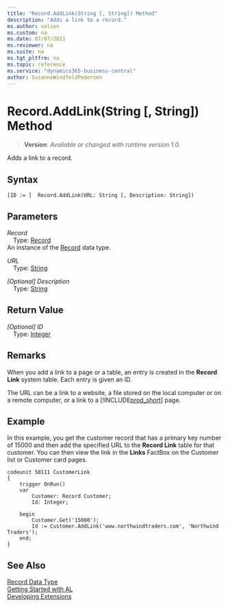 ```yaml
---
title: "Record.AddLink(String [, String]) Method"
description: "Adds a link to a record."
ms.author: solsen
ms.custom: na
ms.date: 07/07/2021
ms.reviewer: na
ms.suite: na
ms.tgt_pltfrm: na
ms.topic: reference
ms.service: "dynamics365-business-central"
author: SusanneWindfeldPedersen
---
```

[//]: # (START>DO_NOT_EDIT)
[//]: # (IMPORTANT:Do not edit any of the content between here and the END>DO_NOT_EDIT.)
[//]: # (Any modifications should be made in the .xml files in the ModernDev repo.)
# Record.AddLink(String [, String]) Method
> **Version**: _Available or changed with runtime version 1.0._

Adds a link to a record.


## Syntax
```AL
[ID := ]  Record.AddLink(URL: String [, Description: String])
```
## Parameters
*Record*  
&emsp;Type: [Record](record-data-type.md)  
An instance of the [Record](record-data-type.md) data type.  

*URL*  
&emsp;Type: [String](../string/string-data-type.md)  
  
*[Optional] Description*  
&emsp;Type: [String](../string/string-data-type.md)  
  


## Return Value
*[Optional] ID*  
&emsp;Type: [Integer](../integer/integer-data-type.md)  



[//]: # (IMPORTANT: END>DO_NOT_EDIT)

## Remarks

When you add a link to a page or a table, an entry is created in the **Record Link** system table. Each entry is given an ID.  
  
The URL can be a link to a website, a file stored on the local computer or on a remote computer, or a link to a [!INCLUDE[prod_short](includes/prod_short.md)] page.  

## Example

In this example, you get the customer record that has a primary key number of 15000 and then add the specified URL to the **Record Link** table for that customer. You can then view the link in the **Links** FactBox on the Customer list or Customer card pages. 

```al
codeunit 50111 CustomerLink
{
    trigger OnRun()
    var
        Customer: Record Customer;
        Id: Integer;

    begin
        Customer.Get('15000');
        Id := Customer.AddLink('www.northwindtraders.com', 'Northwind Traders');
    end;
}
```

## See Also
[Record Data Type](record-data-type.md)  
[Getting Started with AL](../../devenv-get-started.md)  
[Developing Extensions](../../devenv-dev-overview.md)